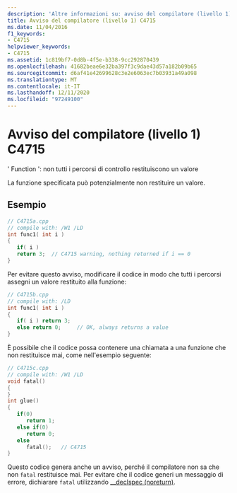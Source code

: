 ```yaml
---
description: 'Altre informazioni su: avviso del compilatore (livello 1) C4715'
title: Avviso del compilatore (livello 1) C4715
ms.date: 11/04/2016
f1_keywords:
- C4715
helpviewer_keywords:
- C4715
ms.assetid: 1c819bf7-0d8b-4f5e-b338-9cc292870439
ms.openlocfilehash: 41682beae6e32ba397f3c9dae43d57a182b09b65
ms.sourcegitcommit: d6af41e42699628c3e2e6063ec7b03931a49a098
ms.translationtype: MT
ms.contentlocale: it-IT
ms.lasthandoff: 12/11/2020
ms.locfileid: "97249100"
---
```

# <a name="compiler-warning-level-1-c4715"></a>Avviso del compilatore (livello 1) C4715

' Function ': non tutti i percorsi di controllo restituiscono un valore

La funzione specificata può potenzialmente non restituire un valore.

## <a name="example"></a>Esempio

```cpp
// C4715a.cpp
// compile with: /W1 /LD
int func1( int i )
{
   if( i )
   return 3;  // C4715 warning, nothing returned if i == 0
}
```

Per evitare questo avviso, modificare il codice in modo che tutti i percorsi assegni un valore restituito alla funzione:

```cpp
// C4715b.cpp
// compile with: /LD
int func1( int i )
{
   if( i ) return 3;
   else return 0;     // OK, always returns a value
}
```

È possibile che il codice possa contenere una chiamata a una funzione che non restituisce mai, come nell'esempio seguente:

```cpp
// C4715c.cpp
// compile with: /W1 /LD
void fatal()
{
}
int glue()
{
   if(0)
      return 1;
   else if(0)
      return 0;
   else
      fatal();   // C4715
}
```

Questo codice genera anche un avviso, perché il compilatore non sa che non `fatal` restituisce mai. Per evitare che il codice generi un messaggio di errore, dichiarare `fatal` utilizzando [__declspec (noreturn)](../../cpp/noreturn.md).
